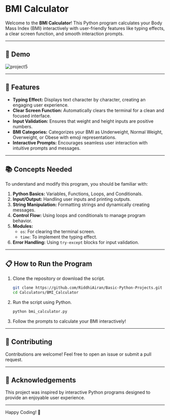 # BMI Calculator

Welcome to the **BMI Calculator**! This Python program calculates your Body Mass Index (BMI) interactively with user-friendly features like typing effects, a clear screen function, and smooth interaction prompts. 

---

## 🎥 Demo

![project5](https://github.com/user-attachments/assets/8e75503a-fe05-44cc-b742-0052bd8aa98a)

---

## 🚀 Features

- **Typing Effect:** Displays text character by character, creating an engaging user experience.
- **Clear Screen Function:** Automatically clears the terminal for a clean and focused interface.
- **Input Validation:** Ensures that weight and height inputs are positive numbers.
- **BMI Categories:** Categorizes your BMI as Underweight, Normal Weight, Overweight, or Obese with emoji representations.
- **Interactive Prompts:** Encourages seamless user interaction with intuitive prompts and messages.

---

## 📚 Concepts Needed

To understand and modify this program, you should be familiar with:

1. **Python Basics:** Variables, Functions, Loops, and Conditionals.
2. **Input/Output:** Handling user inputs and printing outputs.
3. **String Manipulation:** Formatting strings and dynamically creating messages.
4. **Control Flow:** Using loops and conditionals to manage program behavior.
5. **Modules:** 
    - `os`: For clearing the terminal screen.
    - `time`: To implement the typing effect.
6. **Error Handling:** Using `try-except` blocks for input validation.

---

## 📋 How to Run the Program

1. Clone the repository or download the script.

   ```bash
   git clone https://github.com/RiddhiAiran/Basic-Python-Projects.git
   cd Calculators/BMI_Calculator
   ```

2. Run the script using Python.

   ```bash
   python bmi_calculator.py
   ```

3. Follow the prompts to calculate your BMI interactively!


---

## 🤝 Contributing

Contributions are welcome! Feel free to open an issue or submit a pull request.

---

## 🌟 Acknowledgements

This project was inspired by interactive Python programs designed to provide an enjoyable user experience.

---

Happy Coding! 🎉
